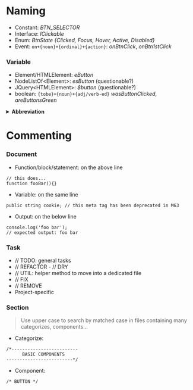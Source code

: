 # Naming
+ Constant: *BTN_SELECTOR*
+ Interface: *IClickable*
+ Enum: *BtnState {Clicked, Focus, Hover, Active, Disabled}*
+ Event: ```on+{noun}+{ordinal}+{action}```: *onBtnClick*, *onBtn1stClick*
### Variable
+ Element/HTMLElement: *eButton*
+ NodeListOf\<Element>: *esButton* (questionable?)
+ JQuery\<HTMLElement>: *$button* (questionable?)
+ boolean: ```{tobe}+{noun}+{adj/verb-ed}``` *wasButtonClicked*, *areButtonsGreen*

<details>
      <summary><b>Abbreviation</b></summary>
<br>
      
* **addr** address
* **app** application
* **bg** background
* **btn** button
* **char** character
* **col** column
* **coord** coordinate
* **db** database
* **dest** destination
* **dir** directory
* **len** length
* **msg** message
* **num** number
* **obj** object
* **param** parameter
* **pic** picture
* **pos** position
* **str** string
* **src** source
* **val** value
* **var** variable
      
</details>


# Commenting
### Document
+ Function/block/statement: on the above line
```
// this does...
function fooBar(){}
```
+ Variable: on the same line
```
public string cookie; // this meta tag has been deprecated in M63
```
+ Output: on the below line
```
console.log('foo bar');
// expected output: foo bar
```
### Task
+ // TODO: general tasks
+ // REFACTOR - // DRY
+ // UTIL: helper method to move into a dedicated file
+ // FIX
+ // REMOVE 
+ Project-specific
### Section
> Use upper case to search by matched case in files containing many categorizes, components...
+ Categorize:
```
/*-------------------------
      BASIC COMPONENTS
-------------------------*/
```
+ Component:
```
/* BUTTON */
```

